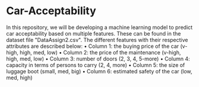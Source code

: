# Car-Acceptability
In this repository, we will be developing a machine learning model to predict car acceptability based on multiple features. These can be found in the dataset file "DataAssign2.csv". The different features with their respective attributes are described below:
• Column 1: the buying price of the car (v-high, high, med, low)
• Column 2: the price of the maintenance (v-high, high, med, low)
• Column 3: number of doors (2, 3, 4, 5-more)
• Column 4: capacity in terms of persons to carry (2, 4, more)
• Column 5: the size of luggage boot (small, med, big)
• Column 6: estimated safety of the car (low, med, high)
